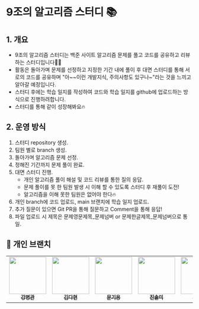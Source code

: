 # 9조의 알고리즘 스터디 📚

## 1. 개요

- 9조의 알고리즘 스터디는 백준 사이트 알고리즘 문제를 풀고 코드를 공유하고 리뷰하는 스터디입니다👍🏻
- 활동은 돌아가며 문제를 선정하고 지정한 기간 내에 풀이 후 대면 스터디를 통해 서로의 코드를 공유하며 "아~~이런 개발지식, 주의사항도 있구나~"라는 것을 느끼고 알아갈 예정입니다.
- 스터디 후에는 학습 일지를 작성하여 코드와 학습 일지를 github에 업로드하는 방식으로 진행하려합니다.
- 스터디를 통해 같이 성장해봐요🔥

## 2. 운영 방식

1. 스터디 repository 생성.
2. 팀원 별로 branch 생성.
3. 돌아가며 알고리즘 문제 선정.
4. 정해진 기간까지 문제 풀이 완료.
5. 대면 스터디 진행.
   - 개인 알고리즘 풀이 해설 및 코드 리뷰를 통한 질의 응답.
   - 문제 풀이를 못 한 팀원 발생 시 이해 할 수 있도록 스터디 후 재풀이 도전!
   - 알고리즘을 이해 못한 팀원은 없어야 한다🔥
6. 개인 branch에 코드 업로드, main 브랜치에 학습 일지 업로드.
7. 추가 질문이 있으면 Git PR을 통해 질문하고 Comment을 통해 응답!
8. 파일 업로드 시 제목은 문제영문제목\_문제넘버 or 문제한글제목_문제넘버으로 통일.

## 🐻 개인 브랜치

<table>
  <tr> 
    <td align="center"><a href=https://github.com/YouAndMeLink/Algorithm-Study/tree/BG><img src="https://avatars.githubusercontent.com/u/86152185?v=4" width="100px;" alt=""/><br /><sub><b>강병관</b></sub></a><br />
    </td>
    <td align="center"><a href=https://github.com/YouAndMeLink/Algorithm-Study/tree/DH><img src="https://avatars.githubusercontent.com/u/74331917?v=4" width="100px;" alt=""/><br /><sub><b>김다현</b></sub></a><br />
    </td>
    <td align="center"><a href=https://github.com/YouAndMeLink/Algorithm-Study/tree/KY><img src="https://avatars.githubusercontent.com/u/103173521?v=4" width="100px;" alt=""/><br /><sub><b>문기용</b></sub></a><br />
    </td>
    <td align="center"><a href=https://github.com/YouAndMeLink/Algorithm-Study/tree/SM><img src="https://avatars.githubusercontent.com/u/103156290?v=4" width="100px;" alt=""/><br /><sub><b>진솔미</b></sub></a><br />
    </td>
        </td>
    <td align="center"><a href=https://github.com/YouAndMeLink/Algorithm-Study/tree/WJ><img src="https://avatars.githubusercontent.com/u/103166677?v=4" width="100px;" alt=""/><br /><sub><b>이원진</b></sub></a><br />
    </td>
  </tr>
</table>
